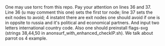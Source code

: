 One may use torrc from this repo. Pay your attention on lines 36 and 37. Line 36 (u may comment this one) sets the first tor node; line 37 sets the exit nodes to avoid; 4 instatnt there are exit nodes one should avoid if one is in oppsite to russia and it's political and economical partners.
And input two letters international country code.
Also one should preinstall flags-svg (strings 38,44,50 in anonsurf_with_enhanced_checkIP.sh). We talk about parrot os 4 example.

